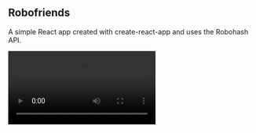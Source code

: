 ## Robofriends

A simple React app created with create-react-app and uses the Robohash API.

![Alt Text](https://media.giphy.com/media/fxNQO1qhLG3tlkFvPe/source.mp4)
